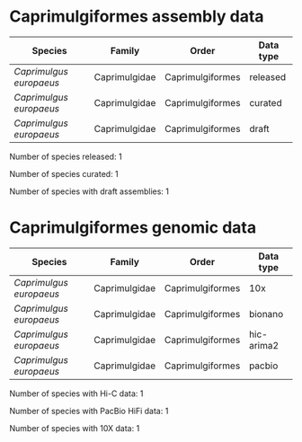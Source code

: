 # Caprimulgiformes assembly data

| Species | Family | Order | Data type |
| -- | --- | --- | --- |
| *Caprimulgus europaeus* | Caprimulgidae | Caprimulgiformes | released |
| *Caprimulgus europaeus* | Caprimulgidae | Caprimulgiformes | curated |
| *Caprimulgus europaeus* | Caprimulgidae | Caprimulgiformes | draft |

Number of species released: 1

Number of species curated: 1

Number of species with draft assemblies: 1

# Caprimulgiformes genomic data

| Species | Family | Order | Data type |
| -- | --- | --- | --- |
| *Caprimulgus europaeus* | Caprimulgidae | Caprimulgiformes | 10x |
| *Caprimulgus europaeus* | Caprimulgidae | Caprimulgiformes | bionano |
| *Caprimulgus europaeus* | Caprimulgidae | Caprimulgiformes | hic-arima2 |
| *Caprimulgus europaeus* | Caprimulgidae | Caprimulgiformes | pacbio |

Number of species with Hi-C data: 1

Number of species with PacBio HiFi data: 1

Number of species with 10X data: 1
